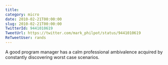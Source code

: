 ```yaml
---
title: 
category: micro
date: 2010-02-21T00:00:00
slug: 2010-02-21T00:00:00
TwitterId: 9441010619
TweetUrl: https://twitter.com/mark_philpot/status/9441010619
ReTweetUser: rands
---
```


<i class="fa fa-retweet" aria-hidden="true"></i> A good program manager has a calm professional ambivalence acquired by constantly discovering worst case scenarios.